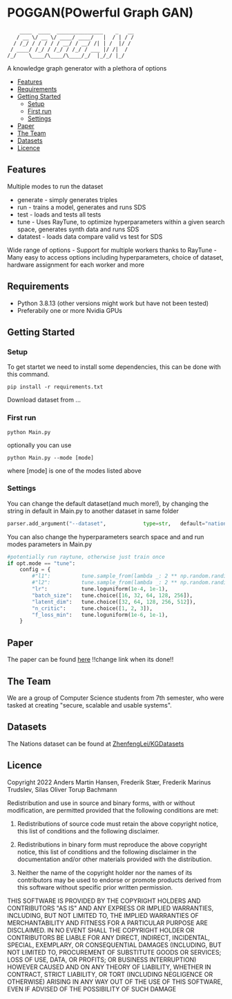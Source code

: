 # POGGAN(POwerful Graph GAN)

```
    ____  ____  _______________    _   __
   / __ \/ __ \/ ____/ ____/   |  / | / /
  / /_/ / / / / / __/ / __/ /| | /  |/ / 
 / ____/ /_/ / /_/ / /_/ / ___ |/ /|  /  
/_/    \____/\____/\____/_/  |_/_/ |_/  
```


A knowledge graph generator with a plethora of options

<!-- toc -->

- [Features](#features)
- [Requirements](#requirements)
- [Getting Started](#getting-started)
    - [Setup](#setup)
    - [First run](#first-run)
    - [Settings](#settings)
- [Paper](#paper)
- [The Team](#the-team)
- [Datasets](#datasets)
- [Licence](#licence)

<!-- tocstop -->

## Features
Multiple modes to run the dataset
   - generate - simply generates triples
   - run - trains a model, generates and runs SDS
   - test - loads and tests all tests
   - tune - Uses RayTune, to optimize hyperparameters within a given search space, generates synth data and runs SDS
   - datatest - loads data compare valid vs test for SDS

Wide range of options
    - Support for multiple workers thanks to RayTune
    - Many easy to access options including hyperparameters, choice of dataset, hardware assignment for each worker and more

## Requirements
   - Python 3.8.13 (other versions might work but have not been tested)
   - Preferabily one or more Nvidia GPUs


## Getting Started

### Setup
To get startet we need to install some dependencies, this can be done with this command.

```
pip install -r requirements.txt
```

Download dataset from ...


### First run
```
python Main.py
```

optionally you can use 

```
python Main.py --mode [mode]
```

where [mode] is one of the modes listed above


### Settings

You can change the default dataset(and much more!), by changing the string in default in Main.py to another dataset in same folder 

```python
parser.add_argument("--dataset",			type=str,	default="nations",	help="Which dataset folder to use as input")
```


You can also change the hyperparameters search space and and run modes parameters in Main.py
```python
#potentially run raytune, otherwise just train once
if opt.mode == "tune":
	config = {
		#"l1":			tune.sample_from(lambda _: 2 ** np.random.randint(2, 9)),
		#"l2":			tune.sample_from(lambda _: 2 ** np.random.randint(2, 9)),
		"lr":			tune.loguniform(1e-4, 1e-1),
		"batch_size":	tune.choice([16, 32, 64, 128, 256]),
		"latent_dim":	tune.choice([32, 64, 128, 256, 512]),
		"n_critic":		tune.choice([1, 2, 3]),
		"f_loss_min":	tune.loguniform(1e-6, 1e-1),
	}
```

## Paper
The paper can be found [here](https://www.overleaf.com/project/6332b13b23a385a2ea10c941) !!change link when its done!!

## The Team
We are a group of Computer Science students from 7th semester, who were tasked at creating "secure, scalable and usable systems".

## Datasets
The Nations dataset can be found at [ZhenfengLei/KGDatasets](https://github.com/ZhenfengLei/KGDatasets)

## Licence
Copyright 2022 Anders Martin Hansen, Frederik Stær, Frederik Marinus Trudslev, Silas Oliver Torup Bachmann

Redistribution and use in source and binary forms, with or without modification, are permitted provided that the following conditions are met:

1. Redistributions of source code must retain the above copyright notice, this list of conditions and the following disclaimer.

2. Redistributions in binary form must reproduce the above copyright notice, this list of conditions and the following disclaimer in the documentation and/or other materials provided with the distribution.

3. Neither the name of the copyright holder nor the names of its contributors may be used to endorse or promote products derived from this software without specific prior written permission.

THIS SOFTWARE IS PROVIDED BY THE COPYRIGHT HOLDERS AND CONTRIBUTORS "AS IS" AND ANY EXPRESS OR IMPLIED WARRANTIES, INCLUDING, BUT NOT LIMITED TO, THE IMPLIED WARRANTIES OF MERCHANTABILITY AND FITNESS FOR A PARTICULAR PURPOSE ARE DISCLAIMED. IN NO EVENT SHALL THE COPYRIGHT HOLDER OR CONTRIBUTORS BE LIABLE FOR ANY DIRECT, INDIRECT, INCIDENTAL, SPECIAL, EXEMPLARY, OR CONSEQUENTIAL DAMAGES (INCLUDING, BUT NOT LIMITED TO, PROCUREMENT OF SUBSTITUTE GOODS OR SERVICES; LOSS OF USE, DATA, OR PROFITS; OR BUSINESS INTERRUPTION) HOWEVER CAUSED AND ON ANY THEORY OF LIABILITY, WHETHER IN CONTRACT, STRICT LIABILITY, OR TORT (INCLUDING NEGLIGENCE OR OTHERWISE) ARISING IN ANY WAY OUT OF THE USE OF THIS SOFTWARE, EVEN IF ADVISED OF THE POSSIBILITY OF SUCH DAMAGE
